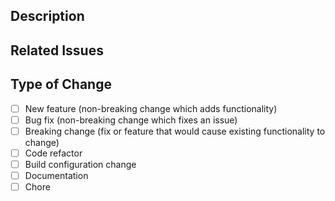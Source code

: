 <!--
  Thanks for contributing!

  Provide a description of your changes below and a general summary in the title

  Please look at the following checklist to ensure that your PR can be accepted quickly:
-->

## Description

<!--- Describe your changes in detail -->

## Related Issues

<!--- List the related issues to this PR -->

## Type of Change

<!--- Put an `x` in all the boxes that apply: -->

- [ ] New feature (non-breaking change which adds functionality)
- [ ] Bug fix (non-breaking change which fixes an issue)
- [ ] Breaking change (fix or feature that would cause existing functionality to change)
- [ ] Code refactor
- [ ] Build configuration change
- [ ] Documentation
- [ ] Chore
